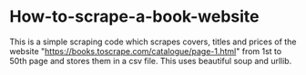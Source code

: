 # How-to-scrape-a-book-website
This is a simple scraping code which scrapes covers, titles and prices of the website "https://books.toscrape.com/catalogue/page-1.html" from 1st to 50th page and stores them in a csv file. This uses beautiful soup and urllib.
